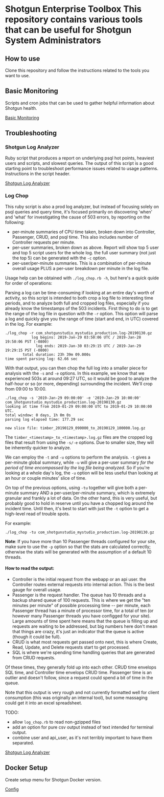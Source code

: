 # Shotgun Enterprise Toolbox This repository contains various tools that can be useful for Shotgun System Administrators
## How to use
Clone this repository and follow the instructions related to the tools you want to use.

## Basic Monitoring
Scripts and cron jobs that can be used to gather helpful information about Shotgun health.

[Basic Monitoring](./basic_monitoring)

## Troubleshooting

### Shotgun Log Analyzer
Ruby script that produces a report on underlying psql hot points, heaviest users
and scripts, and slowest queries. The output of this script is a good starting
point to troubleshoot performance issues related to usage patterns. Instructions
in the script header.

[Shotgun Log Analyzer](./troubleshooting/shotgun_log_analyzer.rb)

### Log Chop

This ruby script is also a prod log analyzer, but instead of focusing solely on psql queries and query time, it's focused primarily on discovering 'when' and 'what' for investigating the cause of 503 errors, by reporting on the following:

- per-minute summaries of CPU time taken, broken down into Controller, Passenger, CRUD, and psql time. This also includes number of Controller requests per minute.
- per-user summaries, broken down as above. Report will show top 5 user and top 5 script users for the whole log. the full user summary (not just the top 5) can be generated with the `-c` option.
- per-user/per-minute summaries. This is a combination of per-minute overall usage PLUS a per-user breakdown per minute in the log file.

Usage help can be obtained with `./log_chop.rb -h`, but here's a quick quide for order of operations:

Parsing a log can be time-consuming if looking at an entire day's worth of activity, so this script is intended to both crop a log file to interesting time periods, and to analyze both full and cropped log files, especially if you already know the timestamps of the 503 incidents. First thing to do is to get the range of the log file in question with the `-r` option.  This option will parse a log and quickly give you the range of time (start and end, in UTC) covered in the log. For example:

```
./log_chop -r com_shotgunstudio_mystudio_production.log-20190130.gz
            log begins: 2019-Jan-29 03:50:06 UTC / 2019-Jan-28 19:50:06 PST (-0800)
              log ends: 2019-Jan-30 03:29:15 UTC / 2019-Jan-29 19:29:15 PST (-0800)
        total duration: 23h 39m 09.000s
time spent parsing log: 62.66 sec
```

With that output, you can then chop the full log into a smaller piece for analysis with the `-s` and `-e` options. In this example, we know that we experienced 503s at around 09:27 UTC, so it would be good to analyze the half-hour or so (or more, depending) surrounding the incident. We'll crop from 09:00 to 10:00.

```
./log_chop -s '2019-Jan-29 09:00:00' -e '2019-Jan-29 10:00:00' com_shotgunstudio_mystudio_production.log-20190130.gz
looking at time from 2019-01-29 09:00:00 UTC to 2019-01-29 10:00:00 UTC.
total window: 0 days, 1h 0m 0s
parsing log elapsed time: 177.29 sec

new slice file: timber_20190129_090000_to_20190129_100000.log.gz
```

The `timber_<timestamp>_to_<timestamp>.log.gz` files are the cropped log files that result from using the `-s/-e` options. Due to smaller size, they will be inherently quicker to analyze.

We can employ the `-t` and `-u` options to perform the analysis. `-t` gives a per-minute global summary, while `-u` will give a per-user summary _for the period of time encompassed by the log file being analyzed_. So if you're looking at a whole day's log, the `-u` option will be less useful than looking at an hour or couple minutes' slice of time.

On top of the previous options, using `-tu` together will give both a per-minute summary AND a per-user/per-minute summary, which is extremely granular and frankly a lot of data. On the other hand, this is very useful, but probably good to hold in reserve until you have a chopped log around the incident time. Until then, it's best to start with just the `-t` option to get a high-level read of trouble spots.

For example:

```
./log_chop -tu com_shotgunstudio_mystudio_production.log-20190130.gz
```

**Note**: If you have more than 10 Passenger threads configured for your site, make sure to use the `-p` option so that the stats are calculated correctly; otherwise the stats will be generated with the assumption of a default 10 threads.

#### How to read the output:

- Controller is the initial request from the webapp or an api user. the Controller routes external requests into internal action. This is the best gauge for overall usage.
- Passenger is the request handler. The queue has 10 threads and a backup shared queue of 100 requests. This is where we get the "ten minutes per minute" of possible processing time -- per minute, each Passenger thread has a minute of processor time, for a total of ten (or however many Passenger threads you have configged for your site). Large amounts of time spent here means that the queue is filling up and requests are waiting to be addressed, but big numbers here don't mean that things are crazy, it's just an indicator that the queue is active (though it could be full).
- CRUD is what most requests get passed onto next, this is where Create, Read, Update, and Delete requests start to get processed.
- SQL is where we're spending time handling queries that are generated from CRUD requests.

Of these times, they generally fold up into each other. CRUD time envelops SQL time, and Controller time envelops CRUD time. Passenger time is an outlier and doesn't follow, since a request could spend a bit of time in the queue.

Note that this output is very rough and not currently formatted well for client consumption (this was originally an internal tool), but some massaging could get it into an excel spreadsheet.

TODO:

- allow `log_chop.rb` to read non-gzipped files
- add an option for pure csv output instead of text intended for terminal output.
- combine user and api_user, as it's not terribly important to have them separated.

[Shotgun Log Analyzer](./troubleshooting/log_chop.rb)

## Docker Setup
Create setup menu for Shotgun Docker version.

[Config](./config)
